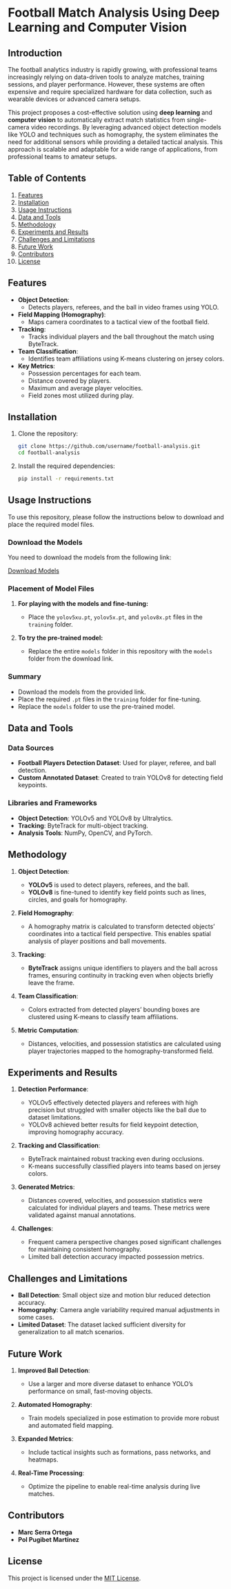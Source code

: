 # Football Match Analysis Using Deep Learning and Computer Vision

## Introduction

The football analytics industry is rapidly growing, with professional teams increasingly relying on data-driven tools to analyze matches, training sessions, and player performance. However, these systems are often expensive and require specialized hardware for data collection, such as wearable devices or advanced camera setups.

This project proposes a cost-effective solution using **deep learning** and **computer vision** to automatically extract match statistics from single-camera video recordings. By leveraging advanced object detection models like YOLO and techniques such as homography, the system eliminates the need for additional sensors while providing a detailed tactical analysis. This approach is scalable and adaptable for a wide range of applications, from professional teams to amateur setups.

## Table of Contents

1. [Features](#features)  
2. [Installation](#installation)  
3. [Usage Instructions](#usage-instructions)  
4. [Data and Tools](#data-and-tools)  
5. [Methodology](#methodology)  
6. [Experiments and Results](#experiments-and-results)  
7. [Challenges and Limitations](#challenges-and-limitations)  
8. [Future Work](#future-work)  
9. [Contributors](#contributors)  
10. [License](#license)  

## Features

- **Object Detection**:
  - Detects players, referees, and the ball in video frames using YOLO.
- **Field Mapping (Homography)**:
  - Maps camera coordinates to a tactical view of the football field.
- **Tracking**:
  - Tracks individual players and the ball throughout the match using ByteTrack.
- **Team Classification**:
  - Identifies team affiliations using K-means clustering on jersey colors.
- **Key Metrics**:
  - Possession percentages for each team.
  - Distance covered by players.
  - Maximum and average player velocities.
  - Field zones most utilized during play.

## Installation

1. Clone the repository:
   ```bash
   git clone https://github.com/username/football-analysis.git
   cd football-analysis
   ```
2. Install the required dependencies:
   ```bash
   pip install -r requirements.txt
   ```

## Usage Instructions

To use this repository, please follow the instructions below to download and place the required model files.

### Download the Models

You need to download the models from the following link:

[Download Models](https://drive.google.com/drive/folders/12lZy15Re2JWODffdOS3dXjHso7QMiAvC?usp=sharing)

### Placement of Model Files

1. **For playing with the models and fine-tuning:**
   - Place the `yolov5xu.pt`, `yolov5x.pt`, and `yolov8x.pt` files in the `training` folder.

2. **To try the pre-trained model:**
   - Replace the entire `models` folder in this repository with the `models` folder from the download link.

### Summary

- Download the models from the provided link.
- Place the required `.pt` files in the `training` folder for fine-tuning.
- Replace the `models` folder to use the pre-trained model.

## Data and Tools

### Data Sources
- **Football Players Detection Dataset**: Used for player, referee, and ball detection.
- **Custom Annotated Dataset**: Created to train YOLOv8 for detecting field keypoints.

### Libraries and Frameworks
- **Object Detection**: YOLOv5 and YOLOv8 by Ultralytics.  
- **Tracking**: ByteTrack for multi-object tracking.  
- **Analysis Tools**: NumPy, OpenCV, and PyTorch.

## Methodology

1. **Object Detection**:
   - **YOLOv5** is used to detect players, referees, and the ball.
   - **YOLOv8** is fine-tuned to identify key field points such as lines, circles, and goals for homography.

2. **Field Homography**:
   - A homography matrix is calculated to transform detected objects’ coordinates into a tactical field perspective. This enables spatial analysis of player positions and ball movements.

3. **Tracking**:
   - **ByteTrack** assigns unique identifiers to players and the ball across frames, ensuring continuity in tracking even when objects briefly leave the frame.

4. **Team Classification**:
   - Colors extracted from detected players’ bounding boxes are clustered using K-means to classify team affiliations.

5. **Metric Computation**:
   - Distances, velocities, and possession statistics are calculated using player trajectories mapped to the homography-transformed field.

## Experiments and Results

1. **Detection Performance**:
   - YOLOv5 effectively detected players and referees with high precision but struggled with smaller objects like the ball due to dataset limitations.
   - YOLOv8 achieved better results for field keypoint detection, improving homography accuracy.

2. **Tracking and Classification**:
   - ByteTrack maintained robust tracking even during occlusions.
   - K-means successfully classified players into teams based on jersey colors.

3. **Generated Metrics**:
   - Distances covered, velocities, and possession statistics were calculated for individual players and teams. These metrics were validated against manual annotations.

4. **Challenges**:
   - Frequent camera perspective changes posed significant challenges for maintaining consistent homography.
   - Limited ball detection accuracy impacted possession metrics.

## Challenges and Limitations

- **Ball Detection**: Small object size and motion blur reduced detection accuracy.  
- **Homography**: Camera angle variability required manual adjustments in some cases.  
- **Limited Dataset**: The dataset lacked sufficient diversity for generalization to all match scenarios.

## Future Work

1. **Improved Ball Detection**:
   - Use a larger and more diverse dataset to enhance YOLO’s performance on small, fast-moving objects.

2. **Automated Homography**:
   - Train models specialized in pose estimation to provide more robust and automated field mapping.

3. **Expanded Metrics**:
   - Include tactical insights such as formations, pass networks, and heatmaps.

4. **Real-Time Processing**:
   - Optimize the pipeline to enable real-time analysis during live matches.

## Contributors

- **Marc Serra Ortega**  
- **Pol Pugibet Martínez**

## License

This project is licensed under the [MIT License](LICENSE).
